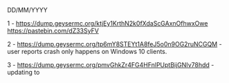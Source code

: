 DD/MM/YYYY

1 - https://dump.geysermc.org/ktjEy1KrthN2k0fXdaScGAxnOfhwxOwe
    https://pastebin.com/dZ33SyFV

2 - https://dump.geysermc.org/tp6mY8STEYt1A8feJ5o0n9OG2ruNCGQM - user reports crash only happens on Windows 10 clients.

3 - https://dump.geysermc.org/pmvGhkZr4FG4HFnlPUptBijGNIv78hdd - updating to 
